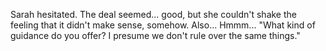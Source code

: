 Sarah hesitated. The deal seemed... good, but she couldn't shake the feeling that it didn't make sense, somehow. Also... Hmmm... "What kind of guidance do you offer? I presume we don't rule over the same things."